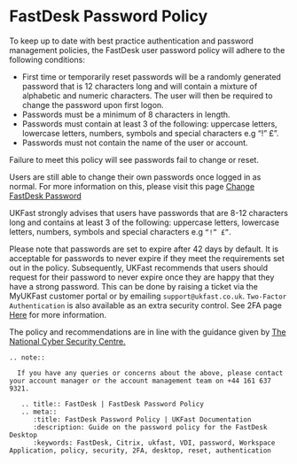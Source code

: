# FastDesk Password Policy

To keep up to date with best practice authentication and password management policies, the FastDesk user password policy will adhere to the following conditions:

- First time or temporarily reset passwords will be a randomly generated password that is 12 characters long and will contain a mixture of alphabetic and numeric characters. The user will then be required to change the password upon first logon.
- Passwords must be a minimum of 8 characters in length.
- Passwords must contain at least 3 of the following: uppercase letters, lowercase letters, numbers, symbols and special characters e.g “!” £”.
- Passwords must not contain the name of the user or account.

Failure to meet this policy will see passwords fail to change or reset.

Users are still able to change their own passwords once logged in as normal. For more information on this, please visit this page [Change FastDesk Password](https://docs.ukfast.co.uk/desktop/fastdesk/howtoguide/changepassword.html)

UKFast strongly advises that users have passwords that are 8-12 characters long and contains at least 3 of the following: uppercase letters, lowercase letters, numbers, symbols and special characters e.g `“!” £”`.

Please note that passwords are set to expire after 42 days by default. It is acceptable for passwords to never expire if they meet the requirements set out in the policy. Subsequently, UKFast recommends that users should request for their password to never expire once they are happy that they have a strong password. This can be done by raising a ticket via the MyUKFast customer portal or by emailing `support@ukfast.co.uk`. `Two-Factor Authentication` is also available as an extra security control. See 2FA page [Here](https://docs.ukfast.co.uk/desktop/fastdesk/twofa.html) for more information.

The policy and recommendations are in line with the guidance given by [The National Cyber Security Centre.](https://www.ncsc.gov.uk/collection/passwords/updating-your-approach)


```eval_rst
.. note::

  If you have any queries or concerns about the above, please contact your account manager or the account management team on +44 161 637 9321.
```

```eval_rst
   .. title:: FastDesk | FastDesk Password Policy
   .. meta::
      :title: FastDesk Password Policy | UKFast Documentation
      :description: Guide on the password policy for the FastDesk Desktop
      :keywords: FastDesk, Citrix, ukfast, VDI, password, Workspace Application, policy, security, 2FA, desktop, reset, authentication
```

